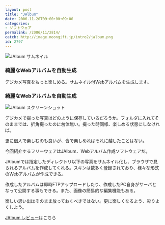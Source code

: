 ```yaml
---
layout: post
title: "JAlbum"
date: 2006-11-20T09:00:00+09:00
categories:
- ソフトウェア
permalink: /2006/11/2814/
catch: http://image.moongift.jp/intro2/jalbum.png
id: 2797
---
```

 ![JAlbum サムネイル](http://image.moongift.jp/intro2/jalbum.t.png "JAlbum サムネイル")
  

### 綺麗なWebアルバムを自動生成
  
デジカメ写真をもっと楽しめる。サムネイル付Webアルバムを生成します。  
<!--more-->  

### 綺麗なWebアルバムを自動生成
  

![JAlbum スクリーンショット](http://image.moongift.jp/intro2/jalbum.png "JAlbum スクリーンショット")

  

デジカメで撮った写真はどのように保存しているだろうか。フォルダに入れてそのままでは、折角撮ったのに勿体無い。撮った時同様、楽しめる状態にしなければ。

  

更に個人で楽しむのも良いが、皆で楽しめればそれに越したことはない。

  

今回紹介するフリーウェアはJAlbum、Webアルバム作成ソフトウェアだ。

  

JAlbumでは指定したディレクトリ以下の写真をサムネイル化し、ブラウザで見られるアルバムを作成してくれる。スキンは数多く登録されており、様々な形式のWebアルバムが作成できる。

  

作成したアルバムは即時FTPアップロードしたり、作成したPC自身がサーバとなって公開する事もできる。また、画像の簡易的な編集機能もある。

  

楽しい思い出はそのまま放っておくべきではない。更に楽しくなるよう、彩りよくしよう。

  

[JAlbum レビュー](http://oss.moongift.jp/review/i-2815.html)はこちら


